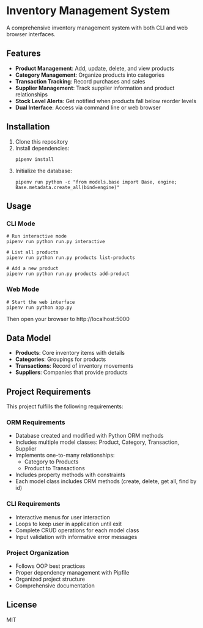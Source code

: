 # Inventory Management System

A comprehensive inventory management system with both CLI and web browser interfaces.

## Features

- **Product Management**: Add, update, delete, and view products
- **Category Management**: Organize products into categories
- **Transaction Tracking**: Record purchases and sales
- **Supplier Management**: Track supplier information and product relationships
- **Stock Level Alerts**: Get notified when products fall below reorder levels
- **Dual Interface**: Access via command line or web browser

## Installation

1. Clone this repository
2. Install dependencies:
   ```
   pipenv install
   ```
3. Initialize the database:
   ```
   pipenv run python -c "from models.base import Base, engine; Base.metadata.create_all(bind=engine)"
   ```

## Usage

### CLI Mode

```
# Run interactive mode
pipenv run python run.py interactive

# List all products
pipenv run python run.py products list-products

# Add a new product
pipenv run python run.py products add-product
```

### Web Mode

```
# Start the web interface
pipenv run python app.py
```

Then open your browser to http://localhost:5000

## Data Model

- **Products**: Core inventory items with details
- **Categories**: Groupings for products
- **Transactions**: Record of inventory movements
- **Suppliers**: Companies that provide products

## Project Requirements

This project fulfills the following requirements:

### ORM Requirements
- Database created and modified with Python ORM methods
- Includes multiple model classes: Product, Category, Transaction, Supplier
- Implements one-to-many relationships:
  - Category to Products
  - Product to Transactions
- Includes property methods with constraints
- Each model class includes ORM methods (create, delete, get all, find by id)

### CLI Requirements
- Interactive menus for user interaction
- Loops to keep user in application until exit
- Complete CRUD operations for each model class
- Input validation with informative error messages

### Project Organization
- Follows OOP best practices
- Proper dependency management with Pipfile
- Organized project structure
- Comprehensive documentation

## License

MIT